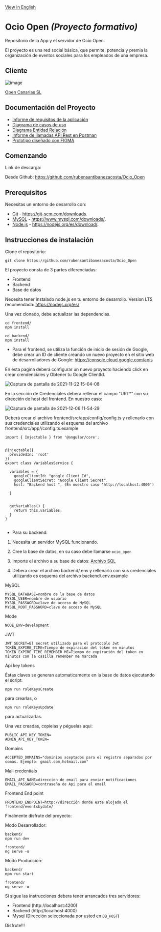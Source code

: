 [View in English](https://github.com/rubensantibanezacosta/Ocio_Open/blob/main/docs/English%20Readme.md)

# Ocio Open  *(Proyecto formativo)*

Repositorio de la App y el servidor de Ocio Open.

El proyecto es una red social básica, que permite, potencia y premia la organización de eventos sociales para los empleados de una empresa.



## Cliente
![image](https://user-images.githubusercontent.com/44450566/142890754-a330b388-f293-4a12-a665-47dc6995a3ca.png)

[Open Canarias SL](https://www.opencanarias.com/)

## Documentación del Proyecto

- [Informe de requisitos de la aplicación](https://github.com/rubensantibanezacosta/Ocio_Open/blob/main/docs/requisitos.md)
- [Diagrama de casos de uso](https://github.com/rubensantibanezacosta/Ocio_Open/blob/main/docs/Casos%20de%20Uso.png)
- [Diagrama Entidad Relación ](https://github.com/rubensantibanezacosta/Ocio_Open/blob/main/docs/Captura%20de%20pantalla%20de%202021-12-03%2011-33-16.png)
- [Informe de llamadas API Rest en Postman](https://documenter.getpostman.com/view/17032586/UVC8E77j)
- [Prototipo diseñado con FIGMA](https://www.figma.com/proto/avUqIHB3yfnUUCIBHcHBDu/Open-Ocio?node-id=182%3A98&starting-point-node-id=182%3A98)

## Comenzando

Link de descarga:

Desde Github: https://github.com/rubensantibanezacosta/Ocio_Open

## Prerequisitos

Necesitas un entorno de desarrollo con:
* [Git](https://git-scm.com) -  https://git-scm.com/downloads.
* [MySQL](https://www.mysql.com) -  https://www.mysql.com/downloads/.
* [Node.js](https://nodejs.org) -  https://nodejs.org/es/download/. 

## Instrucciones de instalación

Clone el repositorio:

```
git clone https://github.com/rubensantibanezacosta/Ocio_Open
```

El proyecto consta de 3 partes diferenciadas:
* Frontend
* Backend
* Base de datos

Necesita tener instalado node.js en tu entorno de desarrollo. Version LTS recomendada: https://nodejs.org/es/

Una vez clonado, debe actualizar las dependencias.

```
cd frontend/
npm install
```
```
cd backend/
npm install
```


* Para el frontend, se utiliza la función de inicio de sesión de Google, debe crear un ID de cliente creando un nuevo proyecto en el sitio web de desarrolladores de Google: https://console.cloud.google.com/apis

En esta pagina deberá configurar un nuevo proyecto haciendo click en crear crendenciales y Obtener tu Google ClientId.

![Captura de pantalla de 2021-11-22 15-04-08](https://user-images.githubusercontent.com/44450566/142885020-f59c7e6d-2fb1-467b-9fa4-b66f516ff12d.png)

 En la sección de Credenciales debera rellenar el campo "URI *" con su dirección de host del frontend. En nuestro caso:
 
![Captura de pantalla de 2021-12-06 11-54-29](https://user-images.githubusercontent.com/44450566/144841712-ed985048-a395-4059-b449-84026d664d14.png)



Deberá crear el archivo frontend/src/app/config/config.ts y rellenarlo con sus credenciales utilizando el esquema del archivo frontend/src/app//config.ts.example

```
import { Injectable } from '@angular/core';


@Injectable({
  providedIn: 'root'
})
export class VariablesService {

  variables = {
    googleClientId: "google Client Id",
    googleClientSecret: "Google Client Secret",
    host: "Backend host ", (En nuestro caso 'http://localhost:4000')

  }


  getVariables() {
    return this.variables;
  }
}


```




* Para su backend:


1. Necesita un servidor MySQL funcionando.

2. Cree la base de datos, en su caso debe llamarse ``` ocio_open ```

3. Importe el archivo a su base de datos:  [Archivo SQL](https://github.com/rubensantibanezacosta/Ocio_Open/blob/main/docs/ocioopenBBDD.sql)

4. Debera crear el archivo backend/.env y rellenarlo con sus credenciales utilizando es esquema del archivo backend/.env.example

MySQL
```
MYSQL_DATABASE=nombre de la base de datos
MYSQL_USER=nombre de usuario
MYSQL_PASSWORD=clave de acceso de MySQL
MYSQL_ROOT_PASSWORD=clave de acceso de MySQL
``` 
Mode
```
NODE_ENV=development
```
 JWT
```
JWT_SECRET=El secret utilizado para el protocolo Jwt
TOKEN_EXPIRE_TIME=Tiempo de expiración del token en minutos
TOKEN_EXPIRE_TIME_REMEMBER_ME=Tiempo de expiración del token en minutos con la casilla remember me marcada
```
Api key tokens

Éstas claves se generan automaticamente en la base de datos ejecutando el script:
```
npm run roleKeysCreate 
``` 
para crearlas, o 
```
npm run roleKeysUpdate 
```
para actualizarlas.

Una vez creadas, copielas y péguelas aqui:

```
PUBLIC_API_KEY_TOKEN=
ADMIN_API_KEY_TOKEN=
```
Domains

```
ACCEPTED_DOMAINS="dominios aceptados para el registro separados por comas. Ejemplo: gmail.com,hotmail.com"
```

Mail credentials
```
EMAIL_API_NAME=direccion de email para enviar notificaciones
EMAIL_PASSWORD=contraseña de Api para el email
```
Frontend End point
```
FRONTEND_ENDPOINT=http://dirección donde este alojado el frontend/eventsbydate/
```


Finalmente disfrute del proyecto:

Modo Desarrollador:
```
backend/
npm run dev
```
```
frontend/
ng serve -o
```

Modo Producción:
```
backend/
npm run start
```
```
frontend/
ng serve -o
```

Si sigue las instrucciones debera tener arrancados tres servidores:
* Frontend (http://localhost:4200)
* Backend (http://localhost:4000)
* Mysql (Dirección seleccionada por usted en `DB_HOST`)

Disfrute!!!


